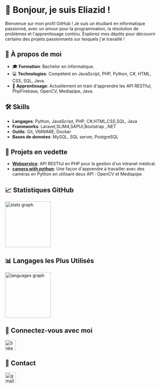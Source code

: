 # 👋 Bonjour, je suis Eliazid !

Bienvenue sur mon profil GitHub ! Je suis un étudiant en informatique passionné, avec un amour pour la programmation, la résolution de problèmes et l'apprentissage continu. Explorez mes dépôts pour découvrir certains des projets passionnants sur lesquels j'ai travaillé !

## 🚀 À propos de moi

- 🎓 **Formation**: Bachelor en informatique.
- 💻 **Technologies**: Compétent en JavaScript, PHP, Python, C#, HTML, CSS, SQL, Java.
- 🌱 **Apprentissage**:  Actuellement en train d'apprendre les API RESTful, PhpFirebase, OpenCV, Mediapipe, Java.

## 🛠️ Skills

- **Langages**: Python, JavaScript, PHP, C#,HTML,CSS,SQL, Java
- **Frameworks**: Laravel,SLIM4,SAPUI,Bootstrap ,.NET
- **Outils**: Git, VMWARE, Docker
- **Bases de données**: MySQL, SQL server, PostgreSQL

## 🌟  Projets en vedette

- **[Webservice](https://github.com/Th4End/webservice)**: API RESTful en PHP pour la gestion d'un intranet médical.
- **[camera with python](https://github.com/Th4End/camera-with-python)**: Une façon d'apprendre à travailler avec des caméras en Python en utilisant deux API : OpenCV et Mediapipe.
## 📈 Statistiques GitHub

<img src="https://github-readme-stats.vercel.app/api?username=Th4End&hide_title=false&hide_rank=false&show_icons=true&include_all_commits=true&count_private=true&disable_animations=false&theme=dracula&locale=en&hide_border=false" height="150" alt="stats graph"  />

## 📊  Langages les Plus Utilisés

<img src="https://github-readme-stats.vercel.app/api/top-langs?username=Th4End&locale=en&hide_title=false&layout=compact&card_width=320&langs_count=5&theme=dracula&hide_border=false" height="150" alt="languages graph"  />

## 🔗  Connectez-vous avec moi

<a href="https://www.linkedin.com/in/eliazid-boulaamail" target="_blank">
  <img src="https://img.shields.io/static/v1?message=LinkedIn&logo=linkedin&label=&color=0077B5&logoColor=white&labelColor=&style=for-the-badge" height="35" alt="linkedin logo" />
</a>

## 📩 Contact
<a href = "mailto:eliazidb@gmail.com">
  <img src="https://img.shields.io/static/v1?message=Gmail&logo=gmail&label=&color=D14836&logoColor=white&labelColor=&style=for-the-badge" height="35" alt="gmail logo"  />
</a>

